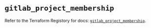 # `gitlab_project_membership`

Refer to the Terraform Registory for docs: [`gitlab_project_membership`](https://registry.terraform.io/providers/gitlabhq/gitlab/16.6.0/docs/resources/project_membership).
